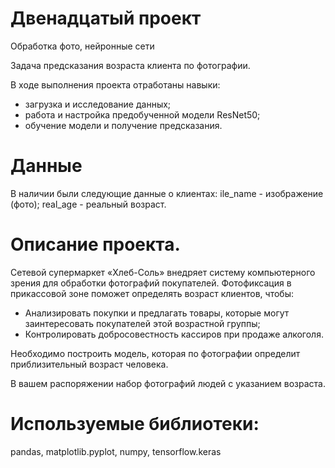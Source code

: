# Двенадцатый проект 

Обработка фото, нейронные сети

Задача предсказания возраста клиента по фотографии.

В ходе выполнения проекта отработаны навыки:
- загрузка и исследование данных;  
- работа и настройка предобученной модели ResNet50;
- обучение модели и получение предсказания.


# Данные
В наличии были следующие данные о клиентах:
ile_name - изображение (фото);
real_age - реальный возраст. 


# Описание проекта.

Сетевой супермаркет «Хлеб-Соль» внедряет систему компьютерного зрения для обработки фотографий покупателей. Фотофиксация в прикассовой зоне поможет определять возраст клиентов, чтобы:
- Анализировать покупки и предлагать товары, которые могут заинтересовать покупателей этой возрастной группы;  
- Контролировать добросовестность кассиров при продаже алкоголя.

Необходимо построить модель, которая по фотографии определит приблизительный возраст человека. 

В вашем распоряжении набор фотографий людей с указанием возраста.

# Используемые библиотеки:

pandas, matplotlib.pyplot, numpy, tensorflow.keras

